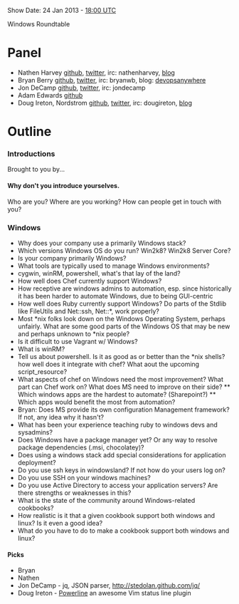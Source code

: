 Show Date:  24 Jan 2013 - [18:00 UTC](http://www.timeanddate.com/worldclock/fixedtime.html?msg=Food+Fight+Show+-+Windows+Roundtable&iso=20130124T13&p1=1928)


Windows Roundtable

Panel
=====
* Nathen Harvey [github](http://github.com/nathenharvey), [twitter](http://twitter.com/nathenharvey), irc: nathenharvey, [blog](http://nathenharvey.com)
* Bryan Berry [github](http://github.com/bryanwb), [twitter](http://twitter.com/bryanwb), irc: bryanwb, blog: [devopsanywhere](http://devopsanywhere.blogspot.com)
* Jon DeCamp [github](http://github.com/jondecamp), [twitter](http://twitter.com/jondecamp), irc: jondecamp
* Adam Edwards [github](http://github.com/adamedx)
* Doug Ireton, Nordstrom [github](http://github.com/dougireton), [twitter](http://twitter.com/dougireton), irc: dougireton, [blog](http://dougireton.com) 

Outline
=======

### Introductions

Brought to you by...

#### Why don't you introduce yourselves.


Who are you?  Where are you working?  How can people get in touch with you?

### Windows

* Why does your company use a primarily Windows stack?
* Which versions Windows OS do you run? Win2k8? Win2k8 Server Core?
* Is your company primarily Windows? 
* What tools are typically used to manage Windows environments?
* cygwin, winRM, powershell, what's that lay of the land?
* How well does Chef currently support Windows?
* How receptive are windows admins to automation, esp. since
historically it has been harder to automate Windows, due to being GUI-centric
* How well does Ruby currently support Windows? Do parts of the Stdlib
 like FileUtils and Net::ssh, Net::*, work properly?
* Most *nix folks look down on the Windows Operating
System, perhaps unfairly. What are some good parts of the Windows OS that may
be new and perhaps unknown to *nix people?
* Is it difficult to use Vagrant w/ Windows?
* What is winRM?
* Tell us about powershell. Is it as good as or better than the *nix
shells? how well does it integrate with chef? What aout the upcoming
script_resource?
* What aspects of chef on Windows need the most improvement? What part
can Chef work on? What does MS need to improve on their side?
** Which windows apps are the hardest to automate? (Sharepoint?)
** Which apps would benefit the most from automation?
* Bryan: Does MS provide its own configuration Management framework? If not, any idea why it hasn't?
* What has been your experience teaching ruby to windows devs and sysadmins?
* Does Windows have a package manager yet? Or any way to resolve
package dependencies (.msi, chocolatey)?
* Does using a windows stack add special considerations for
application deployment?
* Do you use ssh keys in windowsland? If not how do your users log on?
* Do you use SSH on your windows machines?
* Do you use Active Directory to access your application servers? Are there strengths or weaknesses in this?
* What is the state of the community around Windows-related cookbooks?
* How realistic is it that a given cookbook support both windows and linux? Is it even a good idea?
* What do you have to do to make a cookbook support both windows and linux?


#### Picks

* Bryan
* Nathen
* Jon DeCamp - jq, JSON parser, http://stedolan.github.com/jq/
* Doug Ireton - [Powerline](https://github.com/Lokaltog/powerline) an awesome Vim status line plugin

  

